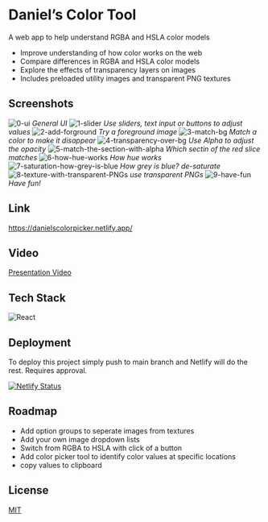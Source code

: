 # Daniel’s Color Tool

A web app to help understand RGBA and HSLA color models
 - Improve understanding of how color works on the web
 - Compare differences in RGBA and HSLA color models
 - Explore the effects of transparency layers on images
 - Includes preloaded utility images and transparent PNG textures

## Screenshots

![0-ui](https://user-images.githubusercontent.com/41316262/233858414-b326bbc3-4551-48a3-98e6-b9a61c6d069d.png)
*General UI*
![1-slider](https://user-images.githubusercontent.com/41316262/233858497-80b8cea3-d1a9-45cf-b5f0-232ab3569c23.JPEG)
*Use sliders, text input or buttons to adjust values*
![2-add-forground](https://user-images.githubusercontent.com/41316262/233858448-377b00c4-e456-4667-8919-56b3966f0f57.jpeg)
*Try a foreground image*
![3-match-bg](https://user-images.githubusercontent.com/41316262/233858465-4f039c61-be14-44ee-99be-436d7a58c69e.JPEG)
*Match a color to make it disappear*
![4-transparency-over-bg](https://user-images.githubusercontent.com/41316262/233858469-0e44a85d-a95c-4357-b926-931a433e4471.JPEG)
*Use Alpha to adjust the opacity*
![5-match-the-section-with-alpha](https://user-images.githubusercontent.com/41316262/233858514-f90e0af0-effb-4733-9258-03cda6062207.JPEG)
*Which sectin of the red slice matches*
![6-how-hue-works](https://user-images.githubusercontent.com/41316262/233858530-eabff599-f761-4e11-ba91-8d87a16efd48.JPEG)
*How hue works*
![7-saturation-how-grey-is-blue](https://user-images.githubusercontent.com/41316262/233858538-ff3fde5c-0d24-474a-bdc0-1a162af02e28.JPEG)
*How grey is blue? de-saturate*
![8-texture-with-transparent-PNGs](https://user-images.githubusercontent.com/41316262/233858561-1ea9649e-4dab-4c10-9eca-712486efa191.JPEG)
*use transparent PNGs*
![9-have-fun](https://user-images.githubusercontent.com/41316262/233858681-84283ada-6a33-452f-acbb-61372287e40a.JPEG)
*Have fun!*

## Link

[https://danielscolorpicker.netlify.app/ ](https://danielscolorpicker.netlify.app/ )

## Video

[Presentation Video](https://youtu.be/tl-bVxbQsSU)

## Tech Stack

![React](https://img.shields.io/badge/React-20232A?style=for-the-badge&logo=react&logoColor=61DAFB)

## Deployment

To deploy this project simply push to main branch and Netlify will do the rest. Requires approval.

[![Netlify Status](https://api.netlify.com/api/v1/badges/303f3a01-aaff-46d8-b7a6-6554dd0f0e73/deploy-status?branch=main)](https://app.netlify.com/sites/danielscolorpicker/deploys)


## Roadmap

- Add option groups to seperate images from textures
- Add your own image dropdown lists
- Switch from RGBA to HSLA with click of a button
- Add color picker tool to identify color values at specific locations
- copy values to clipboard

## License

[MIT](https://choosealicense.com/licenses/mit/)
